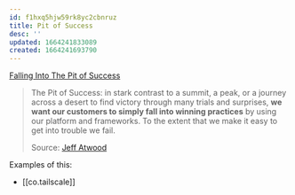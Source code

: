 ```yaml
---
id: f1hxq5hjw59rk8yc2cbnruz
title: Pit of Success
desc: ''
updated: 1664241833089
created: 1664241693790
---
```


[Falling Into The Pit of Success](https://blog.codinghorror.com/falling-into-the-pit-of-success/)

> The Pit of Success: in stark contrast to a summit, a peak, or a journey across a desert to find victory through many trials and surprises, **we want our customers to simply fall into winning practices** by using our platform and frameworks. To the extent that we make it easy to get into trouble we fail.
> 
> Source: [Jeff Atwood](https://blog.codinghorror.com/falling-into-the-pit-of-success/)

Examples of this:
- [[co.tailscale]]